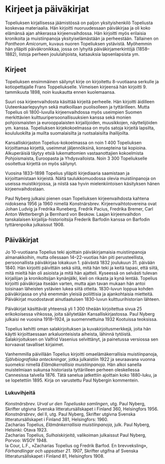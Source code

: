 # Kirjeet ja päiväkirjat

Topeliuksen kirjallisessa jäämistössä on paljon yksityishenkilö Topeliusta koskevaa materiaalia. Hän kirjoitti nuoruudessaan päiväkirjaa ja oli koko elämänsä ajan ahkerassa kirjeenvaihdossa. Hän kirjoitti myös erilaisia kronikoita ja muistiinpanoja yksityiselämästään ja perheestään. Tällainen on *Pantheon Amicorum*, kuvaus nuoren Topeliuksen ystävistä. Myöhemmin hän ylläpiti päiväkronikkaa, jossa on lyhyitä päiväkirjamerkintöjä (1858–1882), listoja perheen joululahjoista, katsauksia lapsenlapsista ym.<br/>

## Kirjeet

Topeliuksen ensimmäinen säilynyt kirje on kirjoitettu 8-vuotiaana serkulle ja kotiopettajalle Frans Toppeliukselle. Viimeisen kirjeensä hän kirjoitti 9. tammikuuta 1898, noin kuukautta ennen kuolemaansa.<br/>

Suuri osa kirjeenvaihdosta käsittää kirjeitä perheelle. Hän kirjoitti äidilleen Uuteenkaarlepyyhyn sekä matkoillaan puolisolleen ja tyttärilleen. Mutta Topelius oli 1800-luvulla kirjeenvaihdossa myös useimpien Suomen merkittävien kulttuuripersoonallisuuksien kanssa sekä monien pohjoismaisten ja eurooppalaisten kirjailijoiden, muusikkojen, näyttelijöiden ym. kanssa. Topeliuksen kirjekokoelmassa on myös satoja kirjeitä lapsilta, koululuokilta ja muilta suomalaisilta ja ruotsalaisilta ihailijoilta.<br/>

Kansalliskirjaston Topelius-kokoelmassa on noin 1 400 Topeliuksen kirjoittamaa kirjettä, useimmat jäljennöksinä, konsepteina tai kopioina. Alkuperäisiä täytyy etsiä lukemattomien vastaanottajien kokoelmista Pohjoismaista, Euroopasta ja Yhdysvalloista. Noin 3 300 Topeliukselle osoitettua kirjettä on myös säilynyt.<br/>

Vuosina 1833–1898 Topelius ylläpiti kirjediaaria saamistaan ja kirjoittamistaan kirjeistä. Näitä taulukkomuodossa olevia muistiinpanoja on useissa muistikirjoissa, ja niistä saa hyvin mielenkiintoisen käsityksen hänen kirjeenvaihdostaan.<br/>

Paul Nyberg julkaisi pienen osan Topeliuksen kirjeenvaihdosta kahtena nidoksena 1956 ja 1960 nimellä Konstnärsbrev. Kirjeenvaihtotovereina ovat Johan Ludvig ja Fredrika Runeberg, Fredrik Pacius, Fredrika Bremer, Carl Anton Wetterbergh ja Bernhard von Beskow. Laajan kirjeenvaihdon tanskalaisen kirjailija-historioitsija Frederik Barfodin kanssa on Barfodin tyttärenpoika julkaissut 1908.<br/>

## Päiväkirjat

Jo 10-vuotiaana Topelius teki ajoittain päiväkirjamaisia muistiinpanoja almanakkoihin, mutta ollessaan 14–22-vuotias hän piti perusteellista, persoonallista päiväkirjaa lokakuun 1. päivästä 1832 joulukuun 31. päivään 1840. Hän kirjoitti päivittäin sekä siitä, mitä hän teki ja keitä tapasi, että siitä, mitä mieltä hän oli asioista ja mitä hän ajatteli. Kyseessä on selvästi tulevan kirjailijan ja kronikoitsijan kynänjälki, kieli on rikasta ja kynä lentää. Topelius kirjoitti päiväkirjaa itseään varten, mutta ajan tavan mukaan hän antoi toisinaan läheisten ystävien lukea siitä otteita. 1830-luvun loppua kohden päiväkirjassa on yhä enemmän yleisiä poliittisia ja ajankohtaisia mietteitä. Päiväkirjat muodostavat ainutlaatuisen 1830-luvun kulttuurihistorian lähteen.<br/>

Päiväkirjat käsittävät yhteensä yli 1 300 tiheään kirjoitettua sivua 25 erikokoisessa vihkossa, joita säilytetään Kansalliskirjastossa. Paul Nyberg julkaisi ne vuosina 1918–1924, ja suomennettuina 1932 Kootuissa teoksissa.<br/>

Topelius kehitti oman salakirjoituksen ja kuvakirjoitusmerkkejä, joita hän käytti kirjoittaessaan arkaluonteisista aiheista, lähinnä tytöistä. Salakirjoituksen on Valfrid Vasenius selvittänyt, ja painetussa versiossa sen korvaavat tavalliset kirjaimet.<br/>

Vanhemmilla päivillään Topelius kirjoitti omaelämäkerrallisia muistiinpanoja, *Självbiografiska anteckningar*, jotka julkaistiin 1922 ja seuraavana vuonna suomeksi nimellä *Elämäkerrallisia muistiinpanoja*. Hän alkoi sanella muistelmiaan sukunsa historiasta tyttärilleen perheen oleskellessa Cannesissa talvella 1876. Tätä sanelua jatkettiin ajoittain koko 1880-luku, ja se lopetettiin 1895. Kirja on varustettu Paul Nybergin kommentein.<br/>

### Lukuvihjeitä

*Konstnärsbrev. Urval ur den Topeliuska samlingen*, utg. Paul Nyberg, Skrifter utgivna Svenska litteratursällskapet i Finland 360, Helsingfors 1956.<br/>
*Konstnärsbrev*, del II, utg. Paul Nyberg, Skrifter utgivna Svenska litteratursällskapet i Finland 381, Helsingfors: 1960.<br/>
Zacharias Topelius, *Elämänkerrallisia muistiinpanoja*, julk. Paul Nyberg, Helsinki: Otava 1923.<br/>
Zacharias Topelius, *Sulhaiskirjeitä*, valikoiman julkaissut Paul Nyberg, Porvoo: WSOY 1948.<br/>
la Cour, L.F., »Zacharias Topelius og Fredrik Barfod. En brevveksling», *Förhandlingar och uppsatser 21. 1907*, Skrifter utgifna af Svenska litteratursällskapet i Finland 81, Helsingfors 1908.<br/>